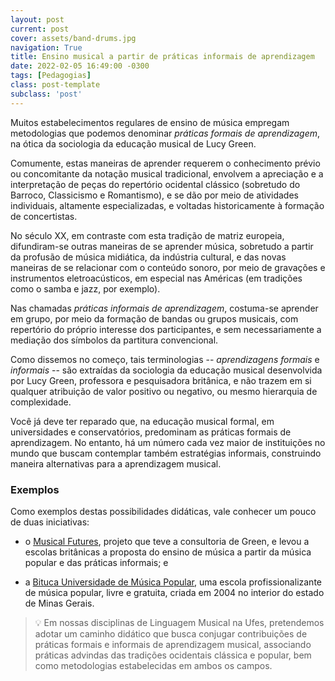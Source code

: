 ```yaml
---
layout: post
current: post
cover: assets/band-drums.jpg
navigation: True
title: Ensino musical a partir de práticas informais de aprendizagem
date: 2022-02-05 16:49:00 -0300
tags: [Pedagogias]
class: post-template
subclass: 'post'
---
```


Muitos estabelecimentos regulares de ensino de música empregam metodologias que podemos denominar *práticas formais de aprendizagem*, na ótica da sociologia da educação musical de Lucy Green.

Comumente, estas maneiras de aprender requerem o conhecimento prévio ou concomitante da notação musical tradicional, envolvem a apreciação e a interpretação de peças do repertório ocidental clássico (sobretudo do Barroco, Classicismo e Romantismo), e se dão por meio de atividades individuais, altamente especializadas, e voltadas historicamente à formação de concertistas.

No século XX, em contraste com esta tradição de matriz europeia, difundiram-se outras maneiras de se aprender música, sobretudo a partir da profusão de música midiática, da indústria cultural, e das novas maneiras de se relacionar com o conteúdo sonoro, por meio de gravações e instrumentos eletroacústicos, em especial nas Américas (em tradições como o samba e jazz, por exemplo).

Nas chamadas *práticas informais de aprendizagem*, costuma-se aprender em grupo, por meio da formação de bandas ou grupos musicais, com repertório do próprio interesse dos participantes, e sem necessariamente a mediação dos símbolos da partitura convencional.

Como dissemos no começo, tais terminologias -- *aprendizagens formais* e *informais* -- são extraídas da sociologia da educação musical desenvolvida por Lucy Green, professora e pesquisadora britânica, e não trazem em si qualquer atribuição de valor positivo ou negativo, ou mesmo hierarquia de complexidade.

Você já deve ter reparado que, na educação musical formal, em universidades e conservatórios, predominam as práticas formais de aprendizagem. No entanto, há um número cada vez maior de instituições no mundo que buscam contemplar também estratégias informais, construindo maneira alternativas para a aprendizagem musical.

### Exemplos
<p></p>
Como exemplos destas possibilidades didáticas, vale conhecer um pouco de duas iniciativas:

- o [Musical Futures](https://www.musicalfutures.org), projeto que teve a consultoria de Green, e levou a escolas britânicas a proposta do ensino de música a partir da música popular e das práticas informais; e

- a [Bituca Universidade de Música Popular](http://bituca.org.br), uma escola profissionalizante de música popular, livre e gratuita, criada em 2004 no interior do estado de Minas Gerais.

>💡 Em nossas disciplinas de Linguagem Musical na Ufes, pretendemos adotar um caminho didático que busca conjugar contribuições de práticas formais e informais de aprendizagem musical, associando práticas advindas das tradições ocidentais clássica e popular, bem como metodologias estabelecidas em ambos os campos.